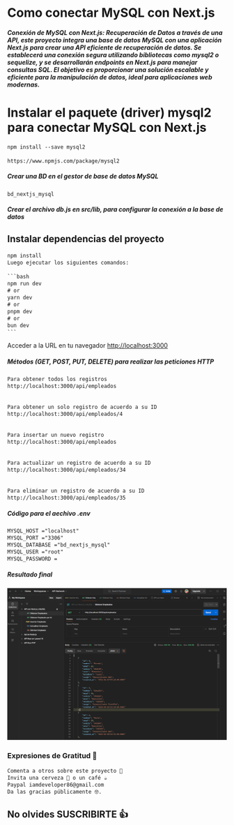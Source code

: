 # Como conectar MySQL con Next.js

##### Conexión de MySQL con Next.js: Recuperación de Datos a través de una API, este proyecto integra una base de datos MySQL con una aplicación Next.js para crear una API eficiente de recuperación de datos. Se establecerá una conexión segura utilizando bibliotecas como mysql2 o sequelize, y se desarrollarán endpoints en Next.js para manejar consultas SQL. El objetivo es proporcionar una solución escalable y eficiente para la manipulación de datos, ideal para aplicaciones web modernas.

# Instalar el paquete (driver) mysql2 para conectar MySQL con Next.js

    npm install --save mysql2

    https://www.npmjs.com/package/mysql2

##### Crear una BD en el gestor de base de datos MySQL

    bd_nextjs_mysql

##### Crear el archivo db.js en src/lib, para configurar la conexión a la base de datos

## Instalar dependencias del proyecto

    npm install
    Luego ejecutar los siguientes comandos:

    ```bash
    npm run dev
    # or
    yarn dev
    # or
    pnpm dev
    # or
    bun dev
    ```

Acceder a la URL en tu navegador [http://localhost:3000](http://localhost:3000)

##### Métodos (GET, POST, PUT, DELETE) para realizar las peticiones HTTP

    Para obtener todos los registros
    http://localhost:3000/api/empleados


    Para obtener un solo registro de acuerdo a su ID
    http://localhost:3000/api/empleados/4


    Para insertar un nuevo registro
    http://localhost:3000/api/empleados


    Para actualizar un registro de acuerdo a su ID
    http://localhost:3000/api/empleados/34


    Para eliminar un registro de acuerdo a su ID
    http://localhost:3000/api/empleados/35

##### Código para el aechivo .env

    MYSQL_HOST ="localhost"
    MYSQL_PORT ="3306"
    MYSQL_DATABASE ="bd_nextjs_mysql"
    MYSQL_USER ="root"
    MYSQL_PASSWORD =

##### Resultado final

![](https://raw.githubusercontent.com/urian121/imagenes-proyectos-github/master/api-rest-next-mysql.png)

### Expresiones de Gratitud 🎁

    Comenta a otros sobre este proyecto 📢
    Invita una cerveza 🍺 o un café ☕
    Paypal iamdeveloper86@gmail.com
    Da las gracias públicamente 🤓.

## No olvides SUSCRIBIRTE 👍
